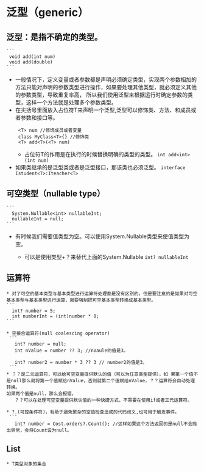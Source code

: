 # 泛型（generic）
  ## 泛型：是指不确定的类型。
    ```
     void add(int num) 
     void add(double)
    ```
   * 一般情况下，定义变量或者参数都是声明必须确定类型，实现两个参数相加的方法只能对声明的参数类型进行操作，如果要处理其他类型，就必须定义其他的参数类型，导致重复率高，
     所以我们使用泛型来根据运行时确定参数的类型，这样一个方法就是处理多个参数类型。
   * 在尖括号里面放入占位符T来声明一个泛型,泛型可以修饰类、方法、和成员或者参数和接口等。
     ```
      <T> num //修饰成员或者变量
      class MyClass<T>{} //修饰类
      <T> add<T>(<T> num)
     ```
     * 占位符T的作用是在执行的时候替换明确的类型的类型。
     ```int add<int>(int num)```
   * 如果类继承的是泛型类或者是泛型接口，那该类也必须泛型。
     ``` interface Istudent<T>:Iteacher<T> ```

  ## 可空类型（nullable type）
    ```
      System.Nullable<int> nullableInt; 
      nullableInt = null;  
    ```
   * 有时候我们需要值类型为空。可以使用System.Nullable<T>类型来使值类型为空。
     * 可以是使用类型+？来替代上面的System.Nullable
      ```int? nullableInt```
    

  ## 运算符
    * 对了可空的基本类型与基本类型进行运算符处理都是没有区别的，但是要注意的是如果对可空基本类型与基本类型进行运算，就要强制把可空基本类型转换成基本类型。
    ```
      int? number = 5;
      int numberInt = (int)number * 8;
    ```
     
    * 空接合运算符(null coalescing operator)
     ```
       int? number = null;
       int nValue = number ?? 3; //nVaule的值是3。

       int? number2 = number * 3 ?? 3 // number2的值是3。
     ```
    * ？？是二元运算符，可以给可空变量提供默认的值（可以为任意类型提供），如 果第一个值不是null那么就将第一个值赋给nValue，否则就第二个值赋给nValue，？？运算符会自动处理转换。
    如果两个值是null，那么会报错。
       ？？可以在处理可空变量提供默认值的一种快捷方式，不需要在使用if或者三元运算符。
     
    * ?.(可控条件符)，有助于避免繁杂的空值检查造成的代码歧义,也可用于触发事件。
     ```
       int? number = Cost.orders?.Count(); //这样如果这个方法返回的是null不会抛出异常，会将Count设为null。
 ## List<T> 
    * T类型对象的集合